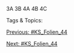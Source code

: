 3A
3B
4A
4B
4C

   Tags & Topics:
   

[Previous: #KS_Folien_44](KS_Folien_44.md)

[Next: #KS_Folien_44](KS_Folien_44.md)